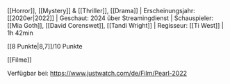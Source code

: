 
[[Horror]], [[Mystery]] & [[Thriller]], [[Drama]] | Erscheinungsjahr: [[2020er|2022]] | Geschaut: 2024 über Streamingdienst | Schauspieler: [[Mia Goth]], [[David Corenswet]], [[Tandi Wright]] | Regisseur: [[Ti West]] | 1h 42min

[[8 Punkte|8,7]]/10 Punkte


[[Filme]]

Verfügbar bei: https://www.justwatch.com/de/Film/Pearl-2022
